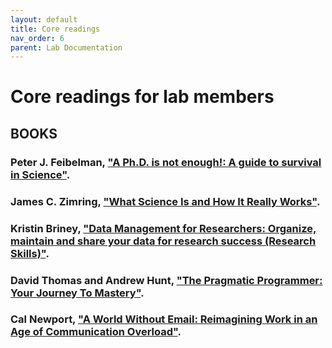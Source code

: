 ```yaml
---
layout: default
title: Core readings
nav_order: 6
parent: Lab Documentation
---
```


# Core readings for lab members

## BOOKS

### Peter J. Feibelman, ["A Ph.D. is not enough!: A guide to survival in Science"](https://www.amazon.com/PhD-Not-Enough-Survival-Science/dp/0465022227).

### James C. Zimring, ["What Science Is and How It Really Works"](https://www.amazon.com/What-Science-How-Really-Works/dp/1108701647/ref=sr_1_2?dchild=1&keywords=what+science+is+and+how+it+really+works&qid=1631175322&s=books&sr=1-2).

### Kristin Briney, ["Data Management for Researchers: Organize, maintain and share your data for research success (Research Skills)"](https://www.amazon.com/Data-Management-Researchers-Organize-maintain/dp/1784270113/ref=sr_1_1?dchild=1&keywords=data+management+for+researchers&qid=1631175399&s=books&sr=1-1).

### David Thomas and Andrew Hunt, ["The Pragmatic Programmer: Your Journey To Mastery"](https://www.amazon.com/Pragmatic-Programmer-journey-mastery-Anniversary/dp/0135957052/ref=sr_1_1?dchild=1&keywords=the+pragmatic+programmer&qid=1631175557&s=books&sr=1-1).

### Cal Newport, ["A World Without Email: Reimagining Work in an Age of Communication Overload"](https://www.amazon.com/World-Without-Email-Reimagining-Communication/dp/0525536558/ref=sr_1_1?dchild=1&keywords=a+world+without+email&qid=1631175481&s=books&sr=1-1).

